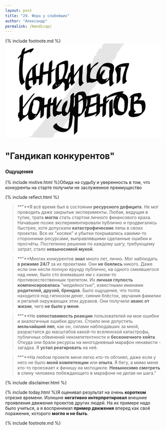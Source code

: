 ```yaml
---
layout: post
title: "29. Фора у слабейших"
author: "Александр"
permalink: /Handicap/
---
```

{% include footnote.md %}
!["Не равные позиции вхождения в проект"](/_img/29.svg)
# "Гандикап конкурентов"

### Ощущения
{% include motive.html %}Обида на судьбу и уверенность в том, что конкуренты на старте получили не заслуженное преимущество

{% include reflect.html %}
>**"**Я всё время был в состоянии **ресурсного дефицита**. Не мог проводить даже закрытые эксперименты. Любая, ведущая в тупик, трата **могла** стать стартом личного финансового краха. Начавшие позже экспериментировали публично и продвигались быстрее, хотя допускали **катастрофические** ляпы в своих проектах. Все их "косяки" и убытки покрывались какими-то сторонними ресурсами, выправлявшими сделанные ошибки и просчёты. Постепенно решение по каждому шагу, требующему затрат, стало **невыносимой мукой**.

>**"**Многих конкурентов **знал** много лет, лично. Мог наблюдать **в режиме 24/7** за их проектами. Они **не боялись** никого. Даже если они несли полную ерунду публично, на одного смеявшегося над ними, было сто внимавших им с каким-то противоестественным трепетом. Их **личная глупость компенсировалась** "медийностью", известными именами **родителей, друзей, брендов**. Было ощущение, что толпа находится под гипнозом денег, сияния блёсток, звучания фамилии и регалий окружающих этих дураков. Они получили **аванс от жизни**, чего **не было у меня**. 

>**"**Не **сопоставимость реакции** пользователей на мои ошибки и аналогичные ошибки других. Стоило мне допустить **мельчайший ляп**, как он, силами наблюдавших за мной, разрастался до масштабов какой-то вселенской катастрофы, публичных обвинений некомпетентности и **бесконечного хейта**. Откуда они брали ресурсы на многодневный марафон ненависти - загадка. Я **устал реагировать** на неё.

>**"**На любом проекте меня легко кто-то обгонял, даже если у него не было **моей компетенции** или **опыта**. Я бегу, а мимо меня кто-то проезжает к финишу на мотоцикле. **Невыносимо смотреть** в спину человека побеждающего в марафоне не делая ни шага." 

{% include disclaimer.html %}

{% include today.html %}Я оценивал результат на очень **коротком** отрезке времени. Излишне **негативно интерпретировал** внешние проявления движения проектов других людей. На их примере надо было учиться, а я воспринимал **пример движения** вперед как своё поражение, которого **могло и не быть**. 

{% include footnote.md %}
